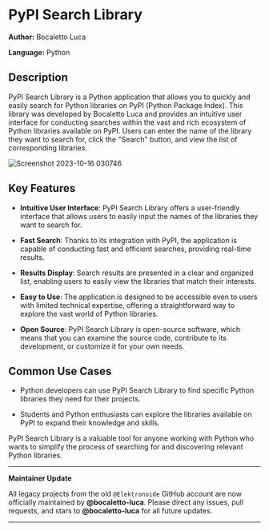 # PyPI Search Library

**Author:** Bocaletto Luca

**Language:** Python

## Description

PyPI Search Library is a Python application that allows you to quickly and easily search for Python libraries on PyPI (Python Package Index). This library was developed by Bocaletto Luca and provides an intuitive user interface for conducting searches within the vast and rich ecosystem of Python libraries available on PyPI. Users can enter the name of the library they want to search for, click the "Search" button, and view the list of corresponding libraries.

![Screenshot 2023-10-16 030746](https://github.com/elektronoide/PyPI-Search-Library/assets/134635227/cd41cb53-a235-4099-b5d8-5a5fac7639d9)

## Key Features

- **Intuitive User Interface**: PyPI Search Library offers a user-friendly interface that allows users to easily input the names of the libraries they want to search for.

- **Fast Search**: Thanks to its integration with PyPI, the application is capable of conducting fast and efficient searches, providing real-time results.

- **Results Display**: Search results are presented in a clear and organized list, enabling users to easily view the libraries that match their interests.

- **Easy to Use**: The application is designed to be accessible even to users with limited technical expertise, offering a straightforward way to explore the vast world of Python libraries.

- **Open Source**: PyPI Search Library is open-source software, which means that you can examine the source code, contribute to its development, or customize it for your own needs.

## Common Use Cases

- Python developers can use PyPI Search Library to find specific Python libraries they need for their projects.

- Students and Python enthusiasts can explore the libraries available on PyPI to expand their knowledge and skills.

PyPI Search Library is a valuable tool for anyone working with Python who wants to simplify the process of searching for and discovering relevant Python libraries.

---

**Maintainer Update**

All legacy projects from the old `@Elektronoide` GitHub account are now officially maintained by **@bocaletto-luca**. Please direct any issues, pull requests, and stars to **@bocaletto-luca** for all future updates.

---

